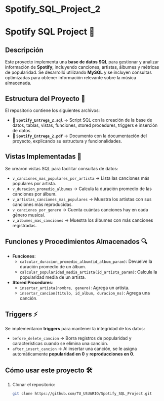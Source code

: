# Spotify_SQL_Project_2
# Spotify SQL Project 🎵

## Descripción  
Este proyecto implementa una **base de datos SQL** para gestionar y analizar información de **Spotify**, incluyendo canciones, artistas, álbumes y métricas de popularidad. Se desarrolló utilizando **MySQL** y se incluyen consultas optimizadas para obtener información relevante sobre la música almacenada.

## Estructura del Proyecto 📂  
El repositorio contiene los siguientes archivos:  
- **📄 `Spotify_Entrega_2.sql`** → Script SQL con la creación de la base de datos, tablas, vistas, funciones, stored procedures, triggers e inserción de datos.  
- **📄 `Spotify_Entrega_2.pdf`** → Documento con la documentación del proyecto, explicando su estructura y funcionalidades.  

## Vistas Implementadas 👀  
Se crearon vistas SQL para facilitar consultas de datos:  
- `v_canciones_mas_populares_por_artista` → Lista las canciones más populares por artista.  
- `v_duracion_promedio_albumes` → Calcula la duración promedio de las canciones por álbum.  
- `v_artistas_canciones_mas_populares` → Muestra los artistas con sus canciones más reproducidas.  
- `v_canciones_por_genero` → Cuenta cuántas canciones hay en cada género musical.  
- `v_albumes_mas_canciones` → Muestra los álbumes con más canciones registradas.  

## Funciones y Procedimientos Almacenados 🔍  
- **Funciones**:  
  - `calcular_duracion_promedio_album(id_album_param)`: Devuelve la duración promedio de un álbum.  
  - `calcular_popularidad_media_artista(id_artista_param)`: Calcula la popularidad media de un artista.  
- **Stored Procedures**:  
  - `insertar_artista(nombre, genero)`: Agrega un artista.  
  - `insertar_cancion(titulo, id_album, duracion_ms)`: Agrega una canción.  

## Triggers ⚡  
Se implementaron **triggers** para mantener la integridad de los datos:  
- `before_delete_cancion` → Borra registros de popularidad y características cuando se elimina una canción.  
- `after_insert_cancion` → Al insertar una canción, se le asigna automáticamente **popularidad en 0** y **reproducciones en 0**.  

## Cómo usar este proyecto 🛠️  
1. Clonar el repositorio:  
   ```bash
   git clone https://github.com/TU_USUARIO/Spotify_SQL_Project.git
